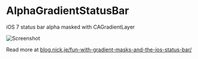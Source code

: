 AlphaGradientStatusBar
====================

iOS 7 status bar alpha masked with CAGradientLayer

![Screenshot](https://raw.github.com/nrj/AlphaGradientStatusBar/master/Screenshot.png)

Read more at [blog.nick.je/fun-with-gradient-masks-and-the-ios-status-bar/](http://blog.nick.je/fun-with-gradient-masks-and-the-ios-status-bar/)
